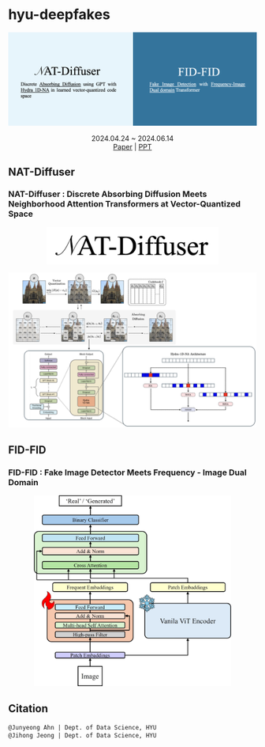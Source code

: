 # hyu-deepfakes

<p align="center">
    <img src="assets/hyu-deepfakes-thumbnail.png" alt="Alt text" width="600">
</p>

<div align="center">
    2024.04.24 ~ 2024.06.14
</div>


<div align="center">
    <a href="https://drive.google.com/file/d/1ufh3AXevV5hYXNiO0SH9g87KzOkj-m3Z/view?usp=sharing">Paper</a> | 
    <a href="https://drive.google.com/drive/folders/1Rv1AE6oXEGKxbhQbIYhSB1mW32xCjkSO?usp=sharing">PPT</a>
</div>

## NAT-Diffuser

### NAT-Diffuser : Discrete Absorbing Diffusion Meets Neighborhood Attention Transformers at Vector-Quantized Space
<p align="center">
    <img src="assets/NAT-Diffuser-logo.png" alt="Alt text" width="350">
</p>


<p align="center">
    <a href="https://github.com/justin4ai/NAT-Diffuser">
        <img src="assets/NAT-Diffuser-architecture.png" alt="Alt text" width="650">
    </a>
</p>

## FID-FID

### FID-FID : Fake Image Detector Meets Frequency - Image Dual Domain

<p align="center">
    <img src="assets/FID-FID.jpg" alt="Alt text" width="400">
</p>

## Citation

```
@Junyeong Ahn | Dept. of Data Science, HYU
@Jihong Jeong | Dept. of Data Science, HYU
```
